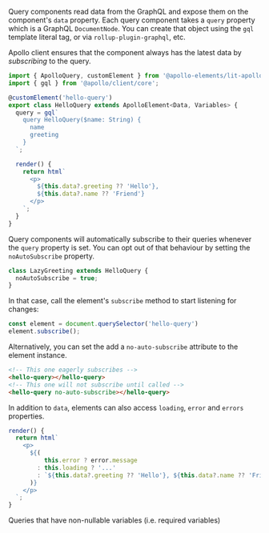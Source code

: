 Query components read data from the GraphQL and expose them on the component's `data` property. Each query component takes a `query` property which is a GraphQL `DocumentNode`. You can create that object using the `gql` template literal tag, or via `rollup-plugin-graphql`, etc.

Apollo client ensures that the component always has the latest data by _subscribing_ to the query.

```ts
import { ApolloQuery, customElement } from '@apollo-elements/lit-apollo';
import { gql } from '@apollo/client/core';

@customElement('hello-query')
export class HelloQuery extends ApolloElement<Data, Variables> {
  query = gql`
    query HelloQuery($name: String) {
      name
      greeting
    }
  `;

  render() {
    return html`
      <p>
        ${this.data?.greeting ?? 'Hello'},
        ${this.data?.name ?? 'Friend'}
      </p>
    `;
  }
}
```

Query components will automatically subscribe to their queries whenever the `query` property is set. You can opt out of that behaviour by setting the `noAutoSubscribe` property.

```ts
class LazyGreeting extends HelloQuery {
  noAutoSubscribe = true;
}
```

In that case, call the element's `subscribe` method to start listening for changes:

```js
const element = document.querySelector('hello-query')
element.subscribe();
```

Alternatively, you can set the add a `no-auto-subscribe` attribute to the element instance.

```html
<!-- This one eagerly subscribes -->
<hello-query></hello-query>
<!-- This one will not subscribe until called -->
<hello-query no-auto-subscribe></hello-query>
```

In addition to `data`, elements can also access `loading`, `error` and `errors` properties.
```ts
render() {
  return html`
    <p>
      ${(
          this.error ? error.message
        : this.loading ? '...'
        : `${this.data?.greeting ?? 'Hello'}, ${this.data?.name ?? 'Friend'}`
      )}
    </p>
  `;
}
```

Queries that have non-nullable variables (i.e. required variables)